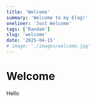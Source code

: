 ```yaml
---
title: 'Welcome'
summary: 'Welcome to my blog!'
oneliner: 'Just Welcome'
tags: ['Random']
slug: 'welcome'
date: '2025-04-15'
# image: './images/welcome.jpg'
---
```


# Welcome

Hello
